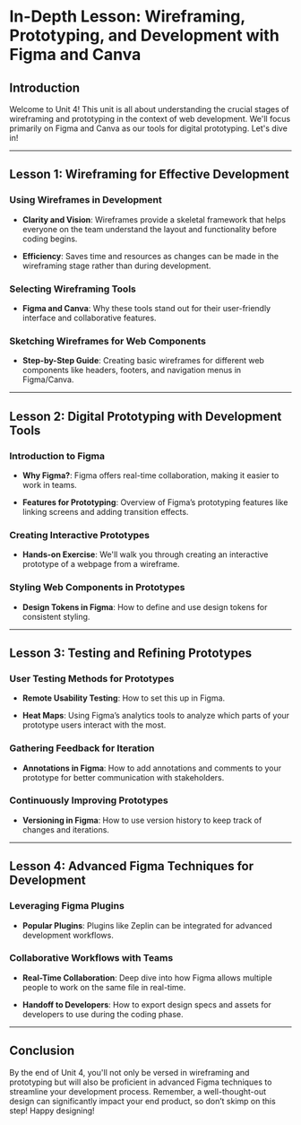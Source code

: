 # In-Depth Lesson: Wireframing, Prototyping, and Development with Figma and Canva

## Introduction

Welcome to Unit 4! This unit is all about understanding the crucial stages of wireframing and prototyping in the context of web development. We'll focus primarily on Figma and Canva as our tools for digital prototyping. Let's dive in!

---

## Lesson 1: Wireframing for Effective Development

### Using Wireframes in Development

- **Clarity and Vision**: Wireframes provide a skeletal framework that helps everyone on the team understand the layout and functionality before coding begins.
  
- **Efficiency**: Saves time and resources as changes can be made in the wireframing stage rather than during development.

### Selecting Wireframing Tools

- **Figma and Canva**: Why these tools stand out for their user-friendly interface and collaborative features.

### Sketching Wireframes for Web Components

- **Step-by-Step Guide**: Creating basic wireframes for different web components like headers, footers, and navigation menus in Figma/Canva.

---

## Lesson 2: Digital Prototyping with Development Tools

### Introduction to Figma

- **Why Figma?**: Figma offers real-time collaboration, making it easier to work in teams.
  
- **Features for Prototyping**: Overview of Figma’s prototyping features like linking screens and adding transition effects.

### Creating Interactive Prototypes

- **Hands-on Exercise**: We'll walk you through creating an interactive prototype of a webpage from a wireframe.

### Styling Web Components in Prototypes

- **Design Tokens in Figma**: How to define and use design tokens for consistent styling.

---

## Lesson 3: Testing and Refining Prototypes

### User Testing Methods for Prototypes

- **Remote Usability Testing**: How to set this up in Figma.

- **Heat Maps**: Using Figma’s analytics tools to analyze which parts of your prototype users interact with the most.

### Gathering Feedback for Iteration

- **Annotations in Figma**: How to add annotations and comments to your prototype for better communication with stakeholders.

### Continuously Improving Prototypes

- **Versioning in Figma**: How to use version history to keep track of changes and iterations.

---

## Lesson 4: Advanced Figma Techniques for Development

### Leveraging Figma Plugins

- **Popular Plugins**: Plugins like Zeplin can be integrated for advanced development workflows.
  
### Collaborative Workflows with Teams

- **Real-Time Collaboration**: Deep dive into how Figma allows multiple people to work on the same file in real-time.
  
- **Handoff to Developers**: How to export design specs and assets for developers to use during the coding phase.

---

## Conclusion

By the end of Unit 4, you'll not only be versed in wireframing and prototyping but will also be proficient in advanced Figma techniques to streamline your development process. Remember, a well-thought-out design can significantly impact your end product, so don’t skimp on this step! Happy designing!